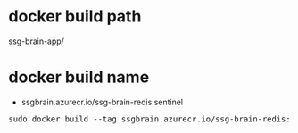# docker build path
ssg-brain-app/

# docker build name
- ssgbrain.azurecr.io/ssg-brain-redis:sentinel
<pre>
sudo docker build --tag ssgbrain.azurecr.io/ssg-brain-redis:sentinel -f ssg-brain-app/container/common/docker/redis/5.0.4/sentinel/Dockerfile .
</pre>
